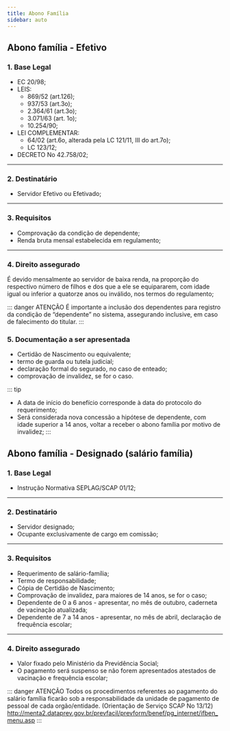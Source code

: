 ```yaml
---
title: Abono Família
sidebar: auto
---
```


## Abono família - Efetivo

### 1. Base Legal
+ EC 20/98;
+ LEIS:
    + 869/52 (art.126);
    + 937/53 (art.3o);
    + 2.364/61 (art.3o);
    + 3.071/63 (art. 1o);
    + 10.254/90;
+ LEI COMPLEMENTAR:
    + 64/02 (art.6o, alterada pela LC 121/11, III do art.7o);
    + LC 123/12;
+ DECRETO No 42.758/02;
---

### 2. Destinatário
+ Servidor Efetivo ou Efetivado;
---

### 3. Requisitos
+ Comprovação da condição de dependente;
+ Renda bruta mensal estabelecida em regulamento;
---

### 4. Direito assegurado
É devido mensalmente ao servidor de baixa renda, na proporção do respectivo número de filhos e dos que a ele se equipararem, com idade igual ou inferior a quatorze anos ou inválido, nos termos do regulamento;


::: danger ATENÇÃO
É importante a inclusão dos dependentes para registro da condição de “dependente” no sistema, assegurando
inclusive, em caso de falecimento do titular.
:::


### 5. Documentação a ser apresentada
- Certidão de Nascimento ou equivalente;
- termo de guarda ou tutela judicial;
- declaração formal do segurado, no caso de enteado;
- comprovação de invalidez, se for o caso.

::: tip
+ A data de início do benefício corresponde à data do protocolo do requerimento;
+ Será considerada nova concessão a hipótese de dependente, com idade superior a 14 anos, voltar a receber o abono família por motivo de invalidez;
:::





## Abono família - Designado (salário família)

### 1. Base Legal
+ Instrução Normativa SEPLAG/SCAP 01/12;
---

### 2. Destinatário
+ Servidor designado;
+ Ocupante exclusivamente de cargo em comissão;
---

### 3. Requisitos
+ Requerimento de salário-família;
+ Termo de responsabilidade;
+ Cópia de Certidão de Nascimento;
+ Comprovação de invalidez, para maiores de 14 anos, se for o caso;
+ Dependente de 0 a 6 anos - apresentar, no mês de outubro, caderneta de vacinação atualizada;
+ Dependente de 7 a 14 anos - apresentar, no mês de abril, declaração de frequência escolar;
---

### 4. Direito assegurado
+ Valor fixado pelo Ministério da Previdência Social;
+ O pagamento será suspenso se não forem apresentados atestados de vacinação e frequência escolar;


::: danger ATENÇÃO
Todos os procedimentos referentes ao pagamento do salário família ficarão sob a responsabilidade da unidade de pagamento de pessoal de cada orgão/entidade.
(Orientação de Serviço SCAP No 13/12)
http://menta2.dataprev.gov.br/prevfacil/prevform/benef/pg_internet/ifben_menu.asp
:::